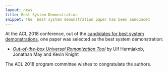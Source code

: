 ```yaml
---
layout: news
title: Best System Demonstration
snippet: The  best system demonstration paper has been announced
---
```


At the ACL 2018 conference, out of the [candidates for best system demonstrations](/posts/2018/07/09/best-demo-candidates), one paper was selected as the best system demonstration:

* *[Out-of-the-box Universal Romanization Tool](/programme/schedule/#paper-7-demo)* by Ulf Hermjakob, Jonathan May and Kevin Knight

The ACL 2018 program committee wishes to congratulate the authors.
